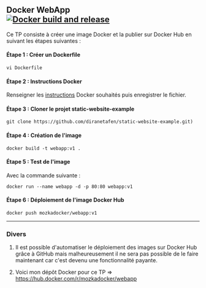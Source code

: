 ## Docker WebApp<br>[![Docker build and release](https://github.com/MozkaGit/docker-webapp/actions/workflows/registry.yaml/badge.svg)](https://github.com/MozkaGit/docker-webapp/actions/workflows/registry.yaml)</br>

Ce TP consiste à créer une image Docker et la publier sur Docker Hub en suivant les étapes suivantes : 

#### Étape 1 : Créer un Dockerfile

```vi Dockerfile``` 

#### Étape 2 : Instructions Docker

Renseigner les [instructions](https://github.com/MozkaGit/devops-bootcamp-docker/blob/b497f0315498d08df5b992f5708a982b19cd7253/TP2/Dockerfile) Docker souhaités puis enregistrer le fichier.

#### Étape 3 : Cloner le projet static-website-example

```git clone https://github.com/diranetafen/static-website-example.git)```

#### Étape 4 : Création de l'image

```docker build -t webapp:v1 .```

#### Étape 5 : Test de l'image

Avec la commande suivante :

```docker run --name webapp -d -p 80:80 webapp:v1```

#### Étape 6 : Déploiement de l'image Docker Hub

```docker push mozkadocker/webapp:v1```

----

### Divers

1) Il est possible d'automatiser le déploiement des images sur Docker Hub grâce à GitHub mais malheureusement il ne sera pas possible de le faire maintenant car c'est devenu une fonctionnalité payante.

2) Voici mon dépôt Docker pour ce TP => https://hub.docker.com/r/mozkadocker/webapp
